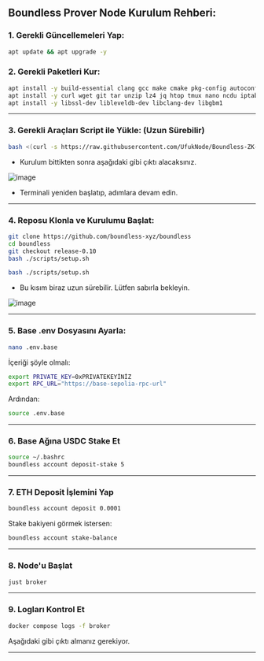 ##  Boundless Prover Node Kurulum Rehberi:

### 1. Gerekli Güncellemeleri Yap:

```bash
apt update && apt upgrade -y
```

### 2. Gerekli Paketleri Kur:

```bash
apt install -y build-essential clang gcc make cmake pkg-config autoconf automake ninja-build
apt install -y curl wget git tar unzip lz4 jq htop tmux nano ncdu iptables nvme-cli bsdmainutils
apt install -y libssl-dev libleveldb-dev libclang-dev libgbm1
```

---

### 3. Gerekli Araçları Script ile Yükle: (Uzun Sürebilir)

```bash
bash <(curl -s https://raw.githubusercontent.com/UfukNode/Boundless-ZK-Mining/refs/heads/main/gerekli_bagimliliklar.sh)
```
- Kurulum bittikten sonra aşağıdaki gibi çıktı alacaksınız.

![image](https://github.com/user-attachments/assets/688d06e5-4a8b-4a01-87f5-08a3949ef098)

- Terminali yeniden başlatıp, adımlara devam edin.

---

### 4. Reposu Klonla ve Kurulumu Başlat:

```bash
git clone https://github.com/boundless-xyz/boundless
cd boundless
git checkout release-0.10
bash ./scripts/setup.sh
```
```bash
bash ./scripts/setup.sh
```
- Bu kısım biraz uzun sürebilir. Lütfen sabırla bekleyin.

![image](https://github.com/user-attachments/assets/e55f5a37-e7b5-480d-b9d7-961d888f5bcd)

---

### 5. Base .env Dosyasını Ayarla:

```bash
nano .env.base
```

İçeriği şöyle olmalı:

```bash
export PRIVATE_KEY=0xPRIVATEKEYİNİZ
export RPC_URL="https://base-sepolia-rpc-url"
```

Ardından:

```bash
source .env.base
```

---

### 6. Base Ağına USDC Stake Et

```bash
source ~/.bashrc
boundless account deposit-stake 5
```

---

### 7. ETH Deposit İşlemini Yap

```bash
boundless account deposit 0.0001
```

Stake bakiyeni görmek istersen:

```bash
boundless account stake-balance
```

---

### 8. Node'u Başlat

```bash
just broker
```

---

### 9. Logları Kontrol Et

```bash
docker compose logs -f broker
```
Aşağıdaki gibi çıktı almanız gerekiyor.

---

